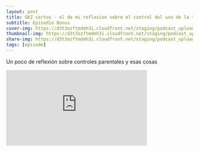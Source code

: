 ```yaml
---
layout: post
title: GKZ cortos - el de mi reflexion sobre el control del uso de la tecnologia y redes sociales
subtitle: Episodio Bonus
cover-img: https://d3t3ozftmdmh3i.cloudfront.net/staging/podcast_uploaded_episode/14743809/14743809-1691102959432-340234e23c62a.jpg
thumbnail-img: https://d3t3ozftmdmh3i.cloudfront.net/staging/podcast_uploaded_episode/14743809/14743809-1691102959432-340234e23c62a.jpg
share-img: https://d3t3ozftmdmh3i.cloudfront.net/staging/podcast_uploaded_episode/14743809/14743809-1691102959432-340234e23c62a.jpg
tags: [episode]
---
```


Un poco de reflexión sobre controles parentales y esas cosas
<iframe src='https://podcasters.spotify.com/pod/show/geekingzone/embed/episodes/GKZ-cortos---el-de-mi-reflexin-sobre-el-control-del-uso-de-la-tecnologa-y-redes-sociales-e25spu2' height='204px' width='380px' frameborder='0' scrolling='no'></iframe>